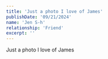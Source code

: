 ```yaml
---
title: 'Just a photo I love of James'
publishDate: '09/21/2024'
name: 'Jen S-h'
relationship: 'Friend'
excerpt: ''
---
```


Just a photo I love of James